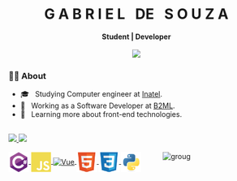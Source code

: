 <!-- Title -->
<div align="center">
  <h1 align="center">G A B R I E L &nbsp; DE &nbsp; S O U Z A</h1>
  <b>Student | Developer</b>
</div>

<div align="center">
  <br>
  <a href="https://www.linkedin.com/in/gabriel-souza-b1995b216/" target="_blank"><img src="https://img.shields.io/badge/-LinkedIn-%230077B5?style=for-the-badge&logo=linkedin&logoColor=white" target="_blank"></a>  
</div>


### 👨‍💻 About 
* 🎓 &nbsp; Studying Computer engineer at <a href="https://inatel.br/home/">Inatel</a>.
* 💼 &nbsp; Working as a Software Developer at <a href="https://b2ml.com.br/">B2ML</a>.
* 🌱 &nbsp; Learning more about front-end technologies.

##

<div>
  <a href="https://github.com/GabrielGSD">
  <img height="180em" src="https://github-readme-stats.vercel.app/api?username=GabrielGSD&show_icons=true&theme=dark&include_all_commits=true&count_private=true"/>
  <img height="180em" src="https://github-readme-stats.vercel.app/api/top-langs/?username=GabrielGSD&layout=compact&langs_count=7&theme=dark"/>
</div>
  
 <div style="display: inline_block"><br>
  <img align="center" alt="Csharp" height="40" width="40" src="https://raw.githubusercontent.com/devicons/devicon/master/icons/csharp/csharp-original.svg">
  <img align="center" alt="Js" height="40" width="40" src="https://raw.githubusercontent.com/devicons/devicon/master/icons/javascript/javascript-plain.svg">
  <img align="center" alt="Vue" height="40" width="40" src="https://www.vectorlogo.zone/logos/vuejs/vuejs-icon.svg">
  <img align="center" alt="HTML" height="40" width="40" src="https://raw.githubusercontent.com/devicons/devicon/master/icons/html5/html5-original.svg">
  <img align="center" alt="CSS" height="40" width="40" src="https://raw.githubusercontent.com/devicons/devicon/master/icons/css3/css3-original.svg">
  <img align="center" alt="Python" height="40" width="40" src="https://raw.githubusercontent.com/devicons/devicon/master/icons/python/python-original.svg">
  <img width="200" align="right" alt="groug" src="https://media.giphy.com/media/H7HNF69rX5Otrup1uF/giphy.gif">
</div>
